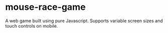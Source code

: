 # mouse-race-game
A web game built using pure Javascript. Supports variable screen sizes and touch controls on mobile.
